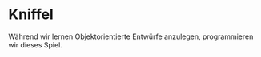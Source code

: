 # Kniffel

Während wir lernen Objektorientierte Entwürfe anzulegen, programmieren wir dieses Spiel.
